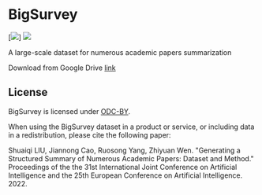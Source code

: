 # BigSurvey

[![](https://img.shields.io/badge/version-v1.0-blue.svg)]
[![](https://img.shields.io/badge/author-@sq-red.svg)]({https://stevenlau6.github.io/})


A large-scale dataset for numerous academic papers summarization

Download from Google Drive [link](https://drive.google.com/drive/folders/1DNklRVFFH2jayR6JJeHxMjV74oCjWtie?usp=sharing)


## License
BigSurvey is licensed under [ODC-BY](https://opendatacommons.org/licenses/by/1-0/).

When using the BigSurvey dataset in a product or service, or including data in a redistribution, please cite the following paper:


Shuaiqi LIU, Jiannong Cao, Ruosong Yang, Zhiyuan Wen. "Generating a Structured Summary of Numerous Academic Papers: Dataset and Method." Proceedings of the the 31st International Joint Conference on Artificial Intelligence and the 25th European Conference on Artificial Intelligence. 2022.

